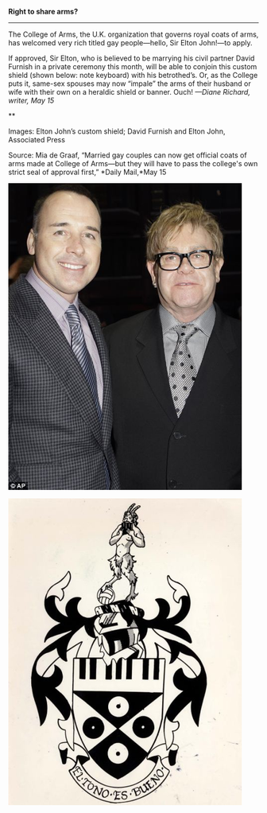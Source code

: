**Right to share arms?**

****

The College of Arms, the U.K. organization that governs royal coats of arms, has welcomed very rich titled gay people—hello, Sir Elton John!—to apply. 

If approved, Sir Elton, who is believed to be marrying his civil partner David Furnish in a private ceremony this month, will be able to conjoin this custom shield (shown below: note keyboard) with his betrothed’s. Or, as the College puts it, same-sex spouses may now “impale” the arms of their husband or wife with their own on a heraldic shield or banner. Ouch! *—Diane Richard, writer, May 15*

**

Images: Elton John’s custom shield; David Furnish and Elton John, Associated Press

Source: Mia de Graaf, “Married gay couples can now get official coats of arms made at College of Arms—but they will have to pass the college's own strict seal of approval first,” *Daily Mail,*May 15

![](../images/14-05-15_23.67_ArmsEDIT-2.jpeg)

![](../images/14-05-15_23.67_ArmsEDIT-1.jpeg)
